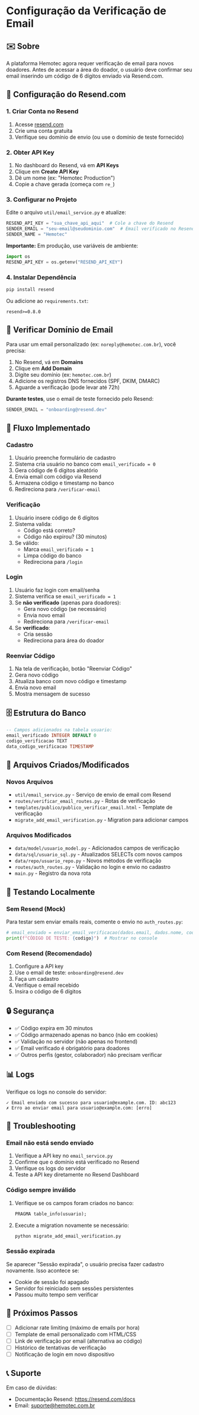 # Configuração da Verificação de Email

## ✉️ Sobre

A plataforma Hemotec agora requer verificação de email para novos doadores. Antes de acessar a área do doador, o usuário deve confirmar seu email inserindo um código de 6 dígitos enviado via Resend.com.

## 🔧 Configuração do Resend.com

### 1. Criar Conta no Resend

1. Acesse [resend.com](https://resend.com/)
2. Crie uma conta gratuita
3. Verifique seu domínio de envio (ou use o domínio de teste fornecido)

### 2. Obter API Key

1. No dashboard do Resend, vá em **API Keys**
2. Clique em **Create API Key**
3. Dê um nome (ex: "Hemotec Production")
4. Copie a chave gerada (começa com `re_`)

### 3. Configurar no Projeto

Edite o arquivo `util/email_service.py` e atualize:

```python
RESEND_API_KEY = "sua_chave_api_aqui"  # Cole a chave do Resend
SENDER_EMAIL = "seu-email@seudominio.com"  # Email verificado no Resend
SENDER_NAME = "Hemotec"
```

**Importante:** Em produção, use variáveis de ambiente:

```python
import os
RESEND_API_KEY = os.getenv("RESEND_API_KEY")
```

### 4. Instalar Dependência

```bash
pip install resend
```

Ou adicione ao `requirements.txt`:
```
resend>=0.8.0
```

## 📧 Verificar Domínio de Email

Para usar um email personalizado (ex: `noreply@hemotec.com.br`), você precisa:

1. No Resend, vá em **Domains**
2. Clique em **Add Domain**
3. Digite seu domínio (ex: `hemotec.com.br`)
4. Adicione os registros DNS fornecidos (SPF, DKIM, DMARC)
5. Aguarde a verificação (pode levar até 72h)

**Durante testes**, use o email de teste fornecido pelo Resend:
```python
SENDER_EMAIL = "onboarding@resend.dev"
```

## 🚀 Fluxo Implementado

### Cadastro

1. Usuário preenche formulário de cadastro
2. Sistema cria usuário no banco com `email_verificado = 0`
3. Gera código de 6 dígitos aleatório
4. Envia email com código via Resend
5. Armazena código e timestamp no banco
6. Redireciona para `/verificar-email`

### Verificação

1. Usuário insere código de 6 dígitos
2. Sistema valida:
   - Código está correto?
   - Código não expirou? (30 minutos)
3. Se válido:
   - Marca `email_verificado = 1`
   - Limpa código do banco
   - Redireciona para `/login`

### Login

1. Usuário faz login com email/senha
2. Sistema verifica se `email_verificado = 1`
3. Se **não verificado** (apenas para doadores):
   - Gera novo código (se necessário)
   - Envia novo email
   - Redireciona para `/verificar-email`
4. Se **verificado**:
   - Cria sessão
   - Redireciona para área do doador

### Reenviar Código

1. Na tela de verificação, botão "Reenviar Código"
2. Gera novo código
3. Atualiza banco com novo código e timestamp
4. Envia novo email
5. Mostra mensagem de sucesso

## 🗄️ Estrutura do Banco

```sql
-- Campos adicionados na tabela usuario:
email_verificado INTEGER DEFAULT 0
codigo_verificacao TEXT
data_codigo_verificacao TIMESTAMP
```

## 📁 Arquivos Criados/Modificados

### Novos Arquivos

- `util/email_service.py` - Serviço de envio de email com Resend
- `routes/verificar_email_routes.py` - Rotas de verificação
- `templates/publico/publico_verificar_email.html` - Template de verificação
- `migrate_add_email_verification.py` - Migration para adicionar campos

### Arquivos Modificados

- `data/model/usuario_model.py` - Adicionados campos de verificação
- `data/sql/usuario_sql.py` - Atualizados SELECTs com novos campos
- `data/repo/usuario_repo.py` - Novos métodos de verificação
- `routes/auth_routes.py` - Validação no login e envio no cadastro
- `main.py` - Registro da nova rota

## 🧪 Testando Localmente

### Sem Resend (Mock)

Para testar sem enviar emails reais, comente o envio no `auth_routes.py`:

```python
# email_enviado = enviar_email_verificacao(dados.email, dados.nome, codigo)
print(f"CÓDIGO DE TESTE: {codigo}")  # Mostrar no console
```

### Com Resend (Recomendado)

1. Configure a API key
2. Use o email de teste: `onboarding@resend.dev`
3. Faça um cadastro
4. Verifique o email recebido
5. Insira o código de 6 dígitos

## 🔒 Segurança

- ✅ Código expira em 30 minutos
- ✅ Código armazenado apenas no banco (não em cookies)
- ✅ Validação no servidor (não apenas no frontend)
- ✅ Email verificado é obrigatório para doadores
- ✅ Outros perfis (gestor, colaborador) não precisam verificar

## 📊 Logs

Verifique os logs no console do servidor:

```
✓ Email enviado com sucesso para usuario@example.com. ID: abc123
✗ Erro ao enviar email para usuario@example.com: [erro]
```

## 🐛 Troubleshooting

### Email não está sendo enviado

1. Verifique a API key no `email_service.py`
2. Confirme que o domínio está verificado no Resend
3. Verifique os logs do servidor
4. Teste a API key diretamente no Resend Dashboard

### Código sempre inválido

1. Verifique se os campos foram criados no banco:
   ```sql
   PRAGMA table_info(usuario);
   ```
2. Execute a migration novamente se necessário:
   ```bash
   python migrate_add_email_verification.py
   ```

### Sessão expirada

Se aparecer "Sessão expirada", o usuário precisa fazer cadastro novamente. Isso acontece se:
- Cookie de sessão foi apagado
- Servidor foi reiniciado sem sessões persistentes
- Passou muito tempo sem verificar

## 📝 Próximos Passos

- [ ] Adicionar rate limiting (máximo de emails por hora)
- [ ] Template de email personalizado com HTML/CSS
- [ ] Link de verificação por email (alternativa ao código)
- [ ] Histórico de tentativas de verificação
- [ ] Notificação de login em novo dispositivo

## 📞 Suporte

Em caso de dúvidas:
- Documentação Resend: https://resend.com/docs
- Email: suporte@hemotec.com.br
